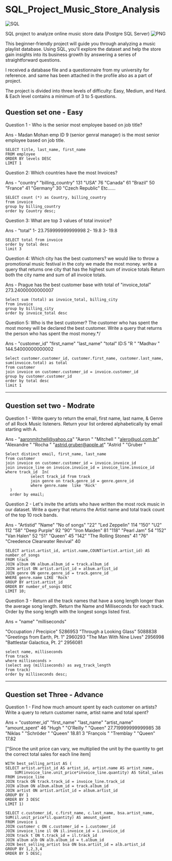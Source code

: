 # SQL_Project_Music_Store_Analysis
![SQL](https://img.shields.io/badge/SQL-003B57?style=flat&logo=sqlite&logoColor=white)


SQL project to analyze online music store data (Postgre SQL Server)
![PNG](https://github.com/user-attachments/assets/5a185087-bb14-47d4-9819-ff451ecdb1ee)

This beginner-friendly project will guide you through analyzing a music playlist database. Using SQL, 
you'll explore the dataset and help the store gain insights into its business growth by answering a series of straightforward questions.

I received a database file and a questionnaire from my university for reference. and same has been attached in the profile also as a part of project.

The project is divided into three levels of difficulty: Easy, Medium, and Hard.
& Each level contains a minimum of 3 to 5 questions.

## Question set one - Easy

Question 1 - Who is the senior most employee based on job title?

Ans - Madan Mohan emp ID 9 (senior genral manager) is the most senior employee based on job title.

    SELECT title, last_name, first_name 
    FROM employee
    ORDER BY levels DESC
    LIMIT 1

Question 2: Which countries have the most Invoices?

Ans - "country"	"billing_country"
131	"USA"
76	"Canada"
61	"Brazil"
50	"France"
41	"Germany"
30	"Czech Republic" Etc......

    SELECT count (*) as Country, billing_country
    from invoice
    group by billing_country
    order by Country desc;

Question 3: What are top 3 values of total invoice?

Ans  - "total"
1- 23.759999999999998
2- 19.8
3- 19.8

    SELECT total from invoice
    order by total desc
    limit 3

Question 4: Which city has the best customers? we would like to throw a promotional music festival in the coty we made the most money. write a query that returns one city that has the highest sum of invoice totals 
Return both the city name and sum of all invoice totals.

Ans - Prague has the best customer base with total of 
"invoice_total"
273.24000000000007

    Select sum (total) as invoice_total, billing_city
    from invoice
    group by billing_city
    order by invoice_total desc

Question 5: Who is the best customer? The customer who has spent the most money will be declared the best customer. 
Write a query that returns the person who has spent the most money.*/

Ans -  "customer_id"	"first_name"	"last_name"	"total"
ID:5	"R "	"Madhav   "	144.54000000000002 

    Select customer.customer_id, customer.first_name, customer.last_name, sum(invoice.total) as total
    from customer
    join invoice on customer.customer_id = invoice.customer_id
    group by customer.customer_id
    order by total desc
    limit 1


****************************************************************************************************************************************************************************************


## Question set two - Modrate

Question 1 - Write query to return the email, first name, last name, & Genre of all Rock Music listeners. Return your list ordered alphabetically by email starting with A.

Ans - "aaronmitchell@yahoo.ca"	"Aaron  "	"Mitchell "
      "alero@uol.com.br"	"Alexandre    "	"Rocha    "
      "astrid.gruber@apple.at"	"Astrid "	"Gruber   "

    Select distinct email, first_name, last_name
    from customer
    join invoice on customer.customer_id = invoice.invoice_id
    join invoice_line on invoice.invoice_id = invoice_line.invoice_id
    where track_id  In(
               select track_id from track
			   join genre on track.genre_id = genre.genre_id
			   where genre.name  like 'Rock'
      )
      order by email;

Question 2 - Let's invite the artists who have written the most rock music in our dataset. 
Write a query that returns the Artist name and total track count of the top 10 rock bands.

Ans -  "Artistid"   "Name"   "No of songs"
"22"	"Led Zeppelin"	114
"150"	"U2"	112
"58"	"Deep Purple"	92
"90"	"Iron Maiden"	81
"118"	"Pearl Jam"	54
"152"	"Van Halen"	52
"51"	"Queen"	45
"142"	"The Rolling Stones"	41
"76"	"Creedence Clearwater Revival"	40

    SELECT artist.artist_id, artist.name,COUNT(artist.artist_id) AS number_of_songs
    FROM track
    JOIN album ON album.album_id = track.album_id
    JOIN artist ON artist.artist_id = album.artist_id
    JOIN genre ON genre.genre_id = track.genre_id
    WHERE genre.name LIKE 'Rock'
    GROUP BY artist.artist_id
    ORDER BY number_of_songs DESC
    LIMIT 10;
  
Question 3 - Return all the track names that have a song length longer than the average song length. 
Return the Name and Milliseconds for each track. Order by the song length with the longest songs listed first.

Ans = "name"	"milliseconds"

"Occupation / Precipice"	5286953
"Through a Looking Glass"	5088838
"Greetings from Earth, Pt. 1"	2960293
"The Man With Nine Lives"	2956998
"Battlestar Galactica, Pt. 2"	2956081


    select name, milliseconds
    from track
    where milliseconds > 
    (select avg (milliseconds) as avg_track_length
    from track)
	order by milliseconds desc;


****************************************************************************************************************************************************************************************


## Question set Three - Advance

Question 1 - Find how much amount spent by each customer on artists? Write a query to return customer name, artist name and total spent?

Ans = "customer_id"	"first_name"	"last_name"	"artist_name"	"amount_spent"
46	"Hugh            "	"O'Reilly             "	"Queen"	          27.719999999999985
38	"Niklas          "	"Schröder             "	"Queen"	          18.81
3	"François        "	"Tremblay             "	"Queen"	          17.82

["Since the unit price can vary, we multiplied the unit by the quantity to get the correct total sales for each line item]


    WITH best_selling_artist AS (
	SELECT artist.artist_id AS artist_id, artist.name AS artist_name, 
        SUM(invoice_line.unit_price*invoice_line.quantity) AS total_sales
	FROM invoice_line
	JOIN track ON track.track_id = invoice_line.track_id
	JOIN album ON album.album_id = track.album_id
	JOIN artist ON artist.artist_id = album.artist_id
	GROUP BY 1
	ORDER BY 3 DESC
	LIMIT 1)

    SELECT c.customer_id, c.first_name, c.last_name, bsa.artist_name, 
    SUM(il.unit_price*il.quantity) AS amount_spent
    FROM invoice i
    JOIN customer c ON c.customer_id = i.customer_id
    JOIN invoice_line il ON il.invoice_id = i.invoice_id
    JOIN track t ON t.track_id = il.track_id
    JOIN album alb ON alb.album_id = t.album_id
    JOIN best_selling_artist bsa ON bsa.artist_id = alb.artist_id
    GROUP BY 1,2,3,4
    ORDER BY 5 DESC;
